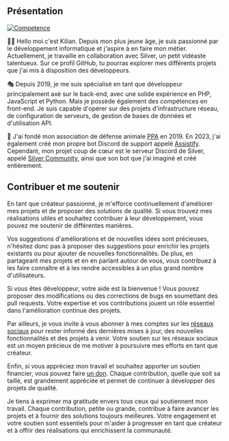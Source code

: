 ## Présentation

[![Competence](https://img.shields.io/badge/Docker-Excellente%20maitrise-Competence?logo=docker)](https://docker.com/)

🙋‍♂️ Hello moi c'est Kilian. Depuis mon plus jeune âge, je suis passionné par le développement informatique et j'aspire à en faire mon métier. Actuellement, je travaille en collaboration avec Silver, un petit vidéaste talentueux. Sur ce profil GitHub, tu pourras explorer mes différents projets que j'ai mis à disposition des développeurs.

🎭 Depuis 2019, je me suis spécialisé en tant que développeur principalement axé sur le back-end, avec une solide expérience en PHP, JavaScript et Python. Mais je possède également des compétences en front-end. Je suis capable d'opérer sur des projets d'infrastructure réseau, de configuration de serveurs, de gestion de bases de données et d'utilisation API.

👷 J'ai fondé mon association de défense animale [PPA](https://ppanimo.fr) en 2019. En 2023, j'ai également créé mon propre bot Discord de support appelé [Assistify](https://assistify.fr). Cependant, mon projet coup de cœur est le serveur Discord de Silver, appelé [Silver Community](https://discord.com/invite/kDBz5bDEsT), ainsi que son bot que j'ai imaginé et créé entièrement.

## Contribuer et me soutenir

En tant que créateur passionné, je m'efforce continuellement d'améliorer mes projets et de proposer des solutions de qualité. Si vous trouvez mes réalisations utiles et souhaitez contribuer à leur développement, vous pouvez me soutenir de différentes manières.

Vos suggestions d'améliorations et de nouvelles idées sont précieuses, n'hésitez donc pas à proposer des suggestions pour enrichir les projets existants ou pour ajouter de nouvelles fonctionnalités. De plus, en partageant mes projets et en en parlant autour de vous, vous contribuez à les faire connaître et à les rendre accessibles à un plus grand nombre d'utilisateurs.

Si vous êtes développeur, votre aide est la bienvenue ! Vous pouvez proposer des modifications ou des corrections de bugs en soumettant des pull requests. Votre expertise et vos contributions jouent un rôle essentiel dans l'amélioration continue des projets.

Par ailleurs, je vous invite à vous abonner à mes comptes sur les [réseaux sociaux](https://linktr.ee/kiplay03) pour rester informé des dernières mises à jour, des nouvelles fonctionnalités et des projets à venir. Votre soutien sur les réseaux sociaux est un moyen précieux de me motiver à poursuivre mes efforts en tant que créateur.

Enfin, si vous appréciez mon travail et souhaitez apporter un soutien financier, vous pouvez faire [un don](https://streamlabs.com/kiplay03/tip). Chaque contribution, quelle que soit sa taille, est grandement appréciée et permet de continuer à développer des projets de qualité.

Je tiens à exprimer ma gratitude envers tous ceux qui soutiennent mon travail. Chaque contribution, petite ou grande, contribue à faire avancer les projets et à fournir des solutions toujours meilleures. Votre engagement et votre soutien sont essentiels pour m'aider à progresser en tant que créateur et à offrir des réalisations qui enrichissent la communauté.
